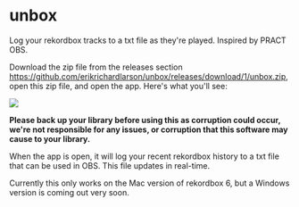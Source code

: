 # unbox
Log your rekordbox tracks to a txt file as they're played. Inspired by PRACT OBS.

Download the zip file from the releases section https://github.com/erikrichardlarson/unbox/releases/download/1/unbox.zip, open this zip file, and open the app. Here's what you'll see:

![](https://github.com/erikrichardlarson/unbox/blob/main/Screen%20Shot%202020-11-12%20at%205.14.21%20PM.png)

**Please back up your library before using this as corruption could occur, we're not responsible for any issues, or corruption that this software may cause to your library.**

When the app is open, it will log your recent rekordbox history to a txt file that can be used in OBS. This file updates in real-time. 

Currently this only works on the Mac version of rekordbox 6, but a Windows version is coming out very soon. 
